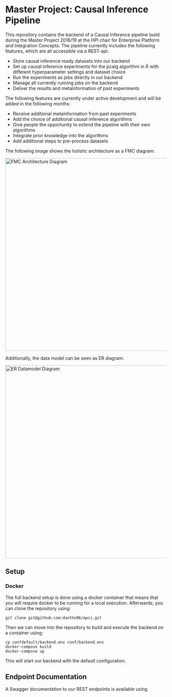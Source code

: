 # Master Project: Causal Inference Pipeline

This repository contains the backend of a Causal Inference pipeline build during the Master Project 2018/19 at the HPI chair for Enterprise Platform and Integration Concepts. The pipeline currently includes the following features, which are all accessible via a REST-api:

- Store causal inference ready datasets into our backend
- Set up causal inference experiments for the pcalg algorithm in R with different hyperparameter settings and dataset choice
- Run the experiments as jobs directly in our backend
- Manage all currently running jobs on the backend
- Deliver the results and metainformation of past experiments 

The following features are currently under active development and will be added in the following months:

- Receive additional metainformation from past experiments
- Add the choice of additional causal inference algorithms
- Give people the opportunity to extend the pipeline with their own algorithms 
- Integrate prior knowledge into the algorithms
- Add additional steps to pre-process datasets

The following image shows the holistic architecture as a FMC diagram:

<img src="https://github.com/danthe96/mpci/blob/feature/readme/docs/fmc_architecture.png?raw=true" width="600" title="FMC Architecture Diagram">

Additionally, the data model can be seen as ER diagram:

<img src="https://github.com/danthe96/mpci/blob/feature/readme/docs/er_diagram.png" width="600" title="ER Datamodel Diagram">

## Setup

### Docker

The full backend setup is done using a docker container that means that you will require docker to be running for a local execution. Afterwards, you can clone the repository using:

```
git clone git@github.com:danthe96/mpci.git
```

Then we can move into the repository to build and execute the backend on a container using:

```
cp confdefault/backend.env conf/backend.env
docker-compose build
docker-compose up
```

This will start our backend with the default configuration.

## Endpoint Documentation

A Swagger documentation to our REST endpoints is available using
